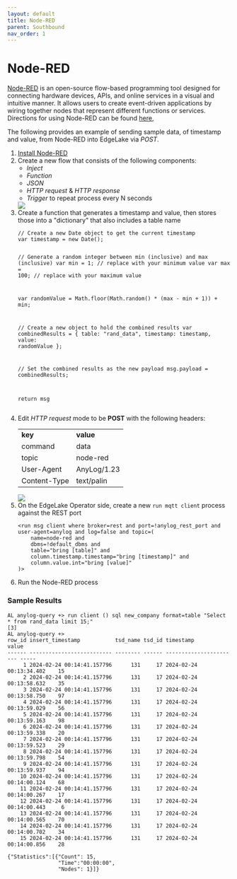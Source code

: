 ```yaml
---
layout: default
title: Node-RED
parent: Southbound
nav_order: 1
---
```

# Node-RED
[Node-RED](https://nodered.org/) is an open-source flow-based programming tool designed for connecting hardware devices, 
APIs, and online services in a visual and intuitive manner. It allows users to create event-driven applications by wiring 
together nodes that represent different functions or services. Directions for using Node-RED can be found [here](https://nodered.org/docs/user-guide/),

The following provides an example of sending sample data, of timestamp and value, from Node-RED into EdgeLake via _POST_.  
<ol start="1">
<li><a href="https://nodered.org/docs/getting-started/local" target="_blank">Install Node-RED</a></li>

<li>Create a <a herf="https://github.com/EdgeLake/edgelake.github.io/blob/main/docs/examples/node_red_sample_flow.json" target="_blank">new flow</a> 
that consists of the following components:
   <ul style="padding-left: 20px;">
      <li><i>Inject</i></li>
      <li><i>Function</i></li>
      <li><i>JSON</i></li>
      <li><i>HTTP request</i> & <i>HTTP response</i></li>
      <li><i>Trigger</i> to repeat process every N seconds</li>
   </ul>
<div class="image-frame"><img src="../../../imgs/node_red_flow.png" /></div>
</li> 

<li>Create a function that generates a timestamp and value, then stores those into a "dictionary" that also includes a table name
<pre class="code-frame"><code class="language-javascript">// Create a new Date object to get the current timestamp
var timestamp = new Date();

// Generate a random integer between min (inclusive) and max (inclusive)
var min = 1; // replace with your minimum value
var max = 100; // replace with your maximum value

var randomValue = Math.floor(Math.random() * (max - min + 1)) + min;

// Create a new object to hold the combined results
var combinedResults = {
    table: "rand_data", 
    timestamp: timestamp,
    value: randomValue
};

// Set the combined results as the new payload
msg.payload = combinedResults;

return msg
</code></pre></li>

<li>Edit <i>HTTP request</i> mode to be <b>POST</b> with the following headers:
   <table>
      <tr>
         <td><b>key</b></td>
         <td><b>value</b></td>
      </tr>
      <tr>
         <td>command</td>
         <td>data</td>  
      </tr>
      <tr>
         <td>topic</td>
         <td>node-red</td>  
      </tr>
      <tr>
         <td>User-Agent</td>
         <td>AnyLog/1.23</td>  
      </tr>
      <tr>
         <td>Content-Type</td>
         <td>text/palin</td>  
      </tr>
   </table>
<div class="image-frame"><img src="../../../imgs/node_red_http_request.png" /></div>
</li>

<li>On the EdgeLake Operator side, create a new <code class="language-anylog">run mqtt client</code> process against the REST port

<pre class="code-frame"><code class="language-anylog">&lt;run msg client where broker=rest and port=!anylog_rest_port and user-agent=anylog and log=false and topic=(
    name=node-red and 
    dbms=!default_dbms and
    table="bring [table]" and
    column.timestamp.timestamp="bring [timestamp]" and
    column.value.int="bring [value]"
)&gt;</code></pre></li>

<li>Run the Node-RED process</li>
</ol> 


### Sample Results
<pre class="code-frame"><code class="language-anylog">AL anylog-query +> run client () sql new_company format=table "Select * from rand_data limit 15;" 
[3]
AL anylog-query +> 
row_id insert_timestamp           tsd_name tsd_id timestamp               value
------ -------------------------- -------- ------ ----------------------- ----- 
     1 2024-02-24 00:14:41.157796      131     17 2024-02-24 00:13:34.402    15 
     2 2024-02-24 00:14:41.157796      131     17 2024-02-24 00:13:58.632    35 
     3 2024-02-24 00:14:41.157796      131     17 2024-02-24 00:13:58.750    97 
     4 2024-02-24 00:14:41.157796      131     17 2024-02-24 00:13:59.029    56 
     5 2024-02-24 00:14:41.157796      131     17 2024-02-24 00:13:59.163    98 
     6 2024-02-24 00:14:41.157796      131     17 2024-02-24 00:13:59.338    20 
     7 2024-02-24 00:14:41.157796      131     17 2024-02-24 00:13:59.523    29 
     8 2024-02-24 00:14:41.157796      131     17 2024-02-24 00:13:59.798    54 
     9 2024-02-24 00:14:41.157796      131     17 2024-02-24 00:13:59.937    94 
    10 2024-02-24 00:14:41.157796      131     17 2024-02-24 00:14:00.124    68 
    11 2024-02-24 00:14:41.157796      131     17 2024-02-24 00:14:00.267    17 
    12 2024-02-24 00:14:41.157796      131     17 2024-02-24 00:14:00.443     6 
    13 2024-02-24 00:14:41.157796      131     17 2024-02-24 00:14:00.565    70 
    14 2024-02-24 00:14:41.157796      131     17 2024-02-24 00:14:00.702    34 
    15 2024-02-24 00:14:41.157796      131     17 2024-02-24 00:14:00.856    28 

{"Statistics":[{"Count": 15,
                "Time":"00:00:00",
                "Nodes": 1}]}
</code></pre>